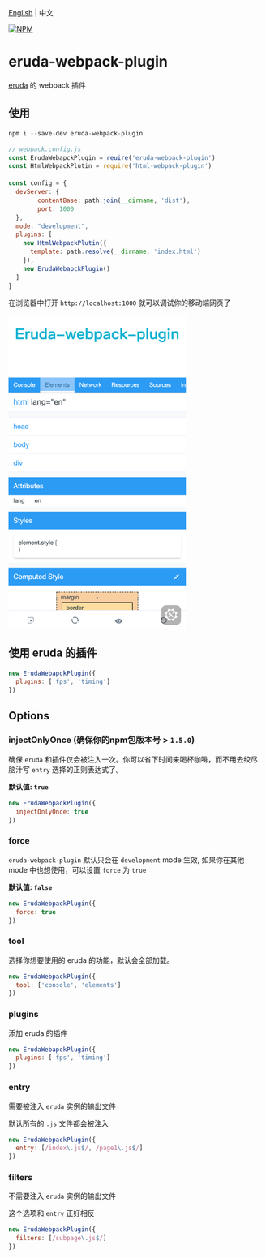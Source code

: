 [English](./README.md) | 中文

[![NPM](https://nodei.co/npm/eruda-webpack-plugin.png)](https://npmjs.org/package/eruda-webpack-plugin)

# eruda-webpack-plugin

[eruda](https://github.com/liriliri/eruda) 的 webpack 插件

## 使用

```js
npm i --save-dev eruda-webpack-plugin
```

```js
// webpack.config.js
const ErudaWebapckPlugin = reuire('eruda-webpack-plugin')
const HtmlWebpackPlutin = require('html-webpack-plugin')

const config = {
  devServer: {
        contentBase: path.join(__dirname, 'dist'),
        port: 1000
  },
  mode: "development",
  plugins: [
    new HtmlWebpackPlutin({
      template: path.resolve(__dirname, 'index.html')
    }),
    new ErudaWebapckPlugin()
  ]
}
```

在浏览器中打开 `http://localhost:1000` 就可以调试你的移动端网页了

<img  width="350" align="center" src="./screenshot.png" />

## 使用 eruda 的插件

```js
new ErudaWebapckPlugin({
  plugins: ['fps', 'timing']
})
```

## Options

### injectOnlyOnce (确保你的npm包版本号 > `1.5.0`)

确保 `eruda` 和插件仅会被注入一次。你可以省下时间来喝杯咖啡，而不用去绞尽脑汁写 `entry` 选择的正则表达式了。

**默认值: `true`**

```js
new ErudaWebpackPlugin({
  injectOnlyOnce: true
})
```

### force

`eruda-webpack-plugin` 默认只会在 `development` mode 生效, 如果你在其他 mode 中也想使用，可以设置 `force` 为 `true`

**默认值: `false`**

```js
new ErudaWebpackPlugin({
  force: true
})
```

### tool

选择你想要使用的 eruda 的功能，默认会全部加载。

```js
new ErudaWebpackPlugin({
  tool: ['console', 'elements']
})
```

### plugins

添加 eruda 的插件

```js
new ErudaWebapckPlugin({
  plugins: ['fps', 'timing']
})
```

### entry

需要被注入 `eruda` 实例的输出文件

默认所有的 `.js` 文件都会被注入

```js
new ErudaWebpackPlugin({
  entry: [/index\.js$/, /page1\.js$/]
})
```

### filters

不需要注入 `eruda` 实例的输出文件

这个选项和 `entry` 正好相反

```js
new ErudaWebpackPlugin({
  filters: [/subpage\.js$/]
})
```
